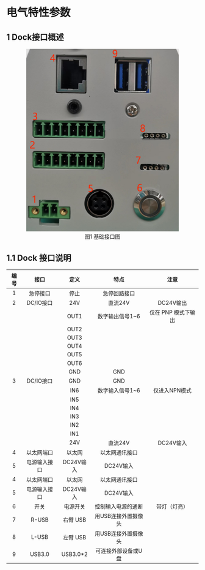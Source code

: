 # 电气特性参数

## 1 Dock接口概述

<center>
<img src="./../resources/2-ProductFeature/底座接口总览.jpg "
width="400" height="auto" />
<br>
图1 基础接口图
</center>

## 1.1 Dock 接口说明

| 编号 | 接口 | 定义 | 特点 | 注意 |
|:----:|:--------------:|:---------:|:-----------------:|:----------------:|
|1  | 急停接口 | 停止      | 急停回路接口 |             | 
| 2   | DC/IO接口 | 24V       | 直流24V             |   DC24V输出 |
|      |                | OUT1      | 数字输出信号1~6 | 仅在 PNP 模式下输出 |
|      |                | OUT2      |                   |                  |
|      |                | OUT3      |                   |                  |
|      |                | OUT4      |                   |                  |
|      |                | OUT5      |                   |                  |
|      |                | OUT6      |                   |                  |
|      |                | GND       | GND               |                  |
| 3    | DC/IO接口 | GND       | GND               |                  |
|      |                | IN6       | 数字输入信号1~6 | 仅进入NPN模式 |
|      |                | IN5       |                   |                  |
|      |                | IN4       |                   |                  |
|      |                | IN3       |                   |                  |
|      |                | IN2       |                   |                  |
|      |                | IN1       |                   |                  |
|      |                | 24V       | 直流24V             |    DC24V输入 |
|4  | 以太网端口 |    以太网 | 以太网通讯接口 |             | 
| 5 | 电源输入接口 | DC24V输入 | DC24V输入 |                  |
|4 | 以太网端口 | 以太网 | 以太网通讯接口| |
| 5 | 电源输入接口| DC24V输入| DC24V输入| |
| 6 | 开关| 电源开关| 控制输入电源的通断| 带灯（灯亮）|
| 7 |R-USB | 右臂 USB | 用USB连接外置摄像头 | |
| 8 | L-USB | 左臂 USB | 用USB连接外置摄像头 | |
| 9 | USB3.0 | USB3.0*2 | 可连接外部设备或U盘|